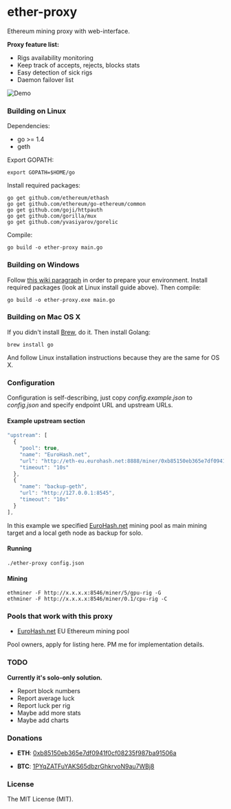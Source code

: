 # ether-proxy

Ethereum mining proxy with web-interface.

**Proxy feature list:**

* Rigs availability monitoring
* Keep track of accepts, rejects, blocks stats
* Easy detection of sick rigs
* Daemon failover list

![Demo](https://raw.githubusercontent.com/sammy007/ether-proxy/master/proxy.png)

### Building on Linux

Dependencies:

  * go >= 1.4
  * geth

Export GOPATH:

    export GOPATH=$HOME/go

Install required packages:

    go get github.com/ethereum/ethash
    go get github.com/ethereum/go-ethereum/common
    go get github.com/goji/httpauth
    go get github.com/gorilla/mux
    go get github.com/yvasiyarov/gorelic

Compile:

    go build -o ether-proxy main.go

### Building on Windows

Follow [this wiki paragraph](https://github.com/ethereum/go-ethereum/wiki/Installation-instructions-for-Windows#building-from-source) in order to prepare your environment.
Install required packages (look at Linux install guide above). Then compile:

    go build -o ether-proxy.exe main.go

### Building on Mac OS X

If you didn't install [Brew](http://brew.sh/), do it. Then install Golang:

    brew install go

And follow Linux installation instructions because they are the same for OS X.

### Configuration

Configuration is self-describing, just copy *config.example.json* to *config.json* and specify endpoint URL and upstream URLs.

#### Example upstream section

```javascript
"upstream": [
  {
    "pool": true,
    "name": "EuroHash.net",
    "url": "http://eth-eu.eurohash.net:8888/miner/0xb85150eb365e7df0941f0cf08235f987ba91506a/proxy",
    "timeout": "10s"
  },
  {
    "name": "backup-geth",
    "url": "http://127.0.0.1:8545",
    "timeout": "10s"
  }
],
```

In this example we specified [EuroHash.net](https://eurohash.net) mining pool as main mining target and a local geth node as backup for solo.

#### Running

    ./ether-proxy config.json

#### Mining

    ethminer -F http://x.x.x.x:8546/miner/5/gpu-rig -G
    ethminer -F http://x.x.x.x:8546/miner/0.1/cpu-rig -C

### Pools that work with this proxy

* [EuroHash.net](https://eurohash.net) EU Ethereum mining pool

Pool owners, apply for listing here. PM me for implementation details.

### TODO

**Currently it's solo-only solution.**

* Report block numbers
* Report average luck
* Report luck per rig
* Maybe add more stats
* Maybe add charts

### Donations

* **ETH**: [0xb85150eb365e7df0941f0cf08235f987ba91506a](https://etherchain.org/account/0xb85150eb365e7df0941f0cf08235f987ba91506a)

* **BTC**: [1PYqZATFuYAKS65dbzrGhkrvoN9au7WBj8](https://blockchain.info/address/1PYqZATFuYAKS65dbzrGhkrvoN9au7WBj8)

### License

The MIT License (MIT).
